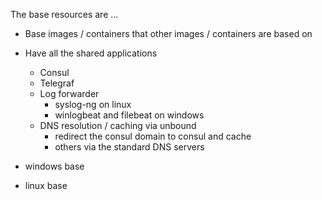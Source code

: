 The base resources are ...


* Base images / containers that other images / containers are based on
* Have all the shared applications
  * Consul
  * Telegraf
  * Log forwarder
    * syslog-ng on linux
    * winlogbeat and filebeat on windows
  * DNS resolution / caching via unbound
    * redirect the consul domain to consul and cache
    * others via the standard DNS servers

* windows base
* linux base

